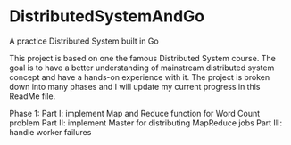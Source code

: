 # DistributedSystemAndGo
A practice Distributed System built in Go 

This project is based on one the famous Distributed System course.
The goal is to have a better understanding of mainstream distributed system concept and have a hands-on experience with it.
The project is broken down into many phases and I will update my current progress in this ReadMe file.

Phase 1:
  Part I:   implement Map and Reduce function for Word Count problem
  Part II:  implement Master for distributing MapReduce jobs
  Part III: handle worker failures
